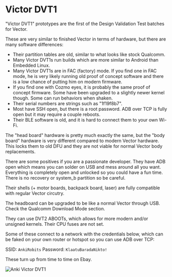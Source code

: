 # Victor DVT1

"Victor DVT1" prototypes are the first of the Design Validation Test batches for Vector.

These are very similar to finished Vector in terms of hardware, but there are many software differences:

* Their partition tables are old, similar to what looks like stock Qualcomm.
* Many Victor DVT1s run builds which are more similar to Android than Embedded Linux.
* Many Victor DVT1s are in FAC (factory) mode. If you find one in FAC mode, he is very likely running old proof of concept software and there is a low chance of putting him on modern firmware.
* If you find one with Cozmo eyes, it is probably the same proof of concept firmware. Some have been upgraded to a slightly newer kernel though. Some can run behaviors when shaken.
* Their serial numbers are strings such as "1f19f8b7".
* Most have SSH open, but there is a root password. ADB over TCP is fully open but it may require a couple reboots.
* Their BLE software is old, and it is hard to connect them to your own Wi-Fi.

The "head board" hardware is pretty much exactly the same, but the "body board" hardware is very different compared to modern Vector hardware. This locks them to old DFU and they are not viable for normal Vector body replacements.

There are some positives if you are a passionate developer. They have ADB open which means you can solder on USB and mess around all you want. Everything is completely open and unlocked so you could have a fun time. There is no recovery or system_b partition so be careful.

Their shells (+ motor boards, backpack board, laser) are fully compatible with regular Vector circutry.

The headboard can be upgraded to be like a normal Vector through USB. Check the Qualcomm Download Mode section.

They can use DVT2 ABOOTs, which allows for more modern and/or unsigned kernels. Their CPU fuses are not set.

Some of these connect to a network with the credentials below, which can be faked on your own router or hotspot so you can use ADB over TCP:

SSID: `AnkiRobits`
Password: `KlaatuBaradaNikto!`

These turn up from time to time on Ebay.

![Anki Victor DVT1](VicDVT1.PNG)
